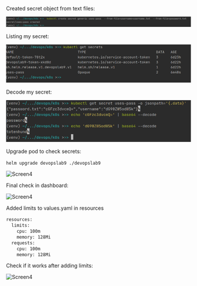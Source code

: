 Created secret object from text files:

![Screen1](screens/11_1_secret.png)

Listing my secret:

![Screen2](screens/11_2_secret.png)

Decode my secret:

![Screen3](screens/11_3_secret.png)

Upgrade pod to check secrets:

```helm upgrade devopslab9 ./devopslab9```

![Screen4](screens/11_4_secret.png)

Final check in dashboard:

![Screen4](screens/11_final_check.png)

Added limits to values.yaml in resources

```
resources:
  limits:
    cpu: 100m
    memory: 128Mi
  requests:
    cpu: 100m
    memory: 128Mi
```

Check if it works after adding limits:

![Screen4](screens/11_limits.png)